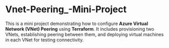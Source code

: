 # Vnet-Peering_-Mini-Project
This is a mini project demonstrating how to configure **Azure Virtual Network (VNet) Peering** using **Terraform**. It includes provisioning two VNets, establishing peering between them, and deploying virtual machines in each VNet for testing connectivity.
